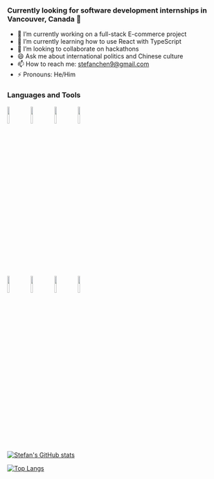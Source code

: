 ### Currently looking for software development internships in Vancouver, Canada 👋

- 🔭 I’m currently working on a full-stack E-commerce project
- 🌱 I’m currently learning how to use React with TypeScript
- 👯 I’m looking to collaborate on hackathons
- 😄 Ask me about international politics and Chinese culture
- 📫 How to reach me: stefanchen9@gmail.com
- ⚡ Pronouns: He/Him

### Languages and Tools

<code><img width="10%" src="https://www.vectorlogo.zone/logos/python/python-ar21.svg"></code>
<code><img width="10%" src="https://www.vectorlogo.zone/logos/java/java-ar21.svg"></code>
<code><img width="10%" src="https://www.vectorlogo.zone/logos/w3_html5/w3_html5-ar21.svg"></code>
<code><img width="10%" src="https://www.vectorlogo.zone/logos/w3_css/w3_css-ar21.svg"></code>
<br />
<code><img width="10%" src="https://www.vectorlogo.zone/logos/reactjs/reactjs-ar21.svg"></code>
<code><img width="10%" src="https://www.vectorlogo.zone/logos/git-scm/git-scm-ar21.svg"></code>
<code><img width="10%" src="https://www.vectorlogo.zone/logos/github/github-ar21.svg"></code>
<code><img width="10%" src="https://www.vectorlogo.zone/logos/canva/canva-ar21.svg"></code>

[![Stefan's GitHub stats](https://github-readme-stats.vercel.app/api?username=Chen-Stefan&theme=default&show_icons=true&count_private=true)](https://github.com/anuraghazra/github-readme-stats)

[![Top Langs](https://github-readme-stats.vercel.app/api/top-langs/?username=Chen-Stefan&hide=HTML,CSS)](https://github.com/anuraghazra/github-readme-stats)

